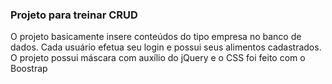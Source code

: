 <h3>Projeto para treinar CRUD</h3>

O projeto basicamente insere conteúdos do tipo empresa no banco de dados. Cada usuário efetua seu login e possui seus alimentos cadastrados. O projeto possui máscara com auxílio do jQuery e o CSS foi feito com o Boostrap
